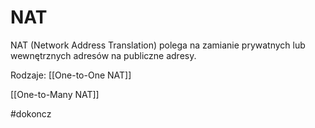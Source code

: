 # NAT
NAT (Network Address Translation) polega na zamianie prywatnych lub wewnętrznych adresów na publiczne adresy. 

Rodzaje:
[[One-to-One NAT]]

[[One-to-Many NAT]] 

#dokoncz